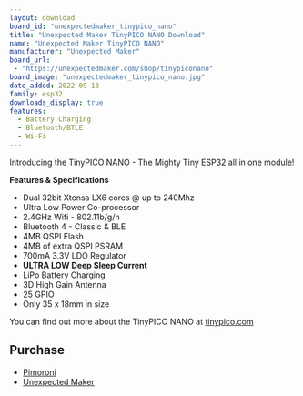 ```yaml
---
layout: download
board_id: "unexpectedmaker_tinypico_nano"
title: "Unexpected Maker TinyPICO NANO Download"
name: "Unexpected Maker TinyPICO NANO"
manufacturer: "Unexpected Maker"
board_url:
 - "https://unexpectedmaker.com/shop/tinypiconano"
board_image: "unexpectedmaker_tinypico_nano.jpg"
date_added: 2022-09-18
family: esp32
downloads_display: true
features:
  - Battery Charging
  - Bluetooth/BTLE
  - Wi-Fi
---
```


Introducing the TinyPICO NANO - The Mighty Tiny ESP32 all in one module!

**Features & Specifications**
- Dual 32bit Xtensa LX6 cores @ up to 240Mhz
- Ultra Low Power Co-processor
- 2.4GHz Wifi - 802.11b/g/n
- Bluetooth 4 - Classic & BLE
- 4MB QSPI Flash
- 4MB of extra QSPI PSRAM
- 700mA 3.3V LDO Regulator
- **ULTRA LOW Deep Sleep Current**
- LiPo Battery Charging
- 3D High Gain Antenna
- 25 GPIO
- Only 35 x 18mm in size

You can find out more about the TinyPICO NANO at [tinypico.com](https://www.tinypico.com/tinypico-nano)

## Purchase

- [Pimoroni](https://shop.pimoroni.com/products/tinypico-nano?variant=39285102674003)
- [Unexpected Maker](https://unexpectedmaker.com/shop/tinypiconano)

